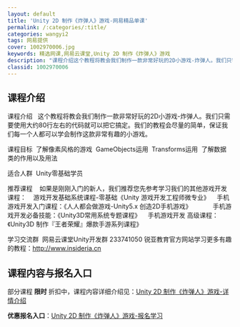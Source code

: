 ```yaml
---
layout: default
title: 'Unity 2D 制作《炸弹人》游戏-网易精品单课'
permalink: /:categories/:title/
categories: wangyi2
tags: 网易提供
cover: 1002970006.jpg
keywords: 精选网课,网易云课堂,Unity 2D 制作《炸弹人》游戏
description: "课程介绍这个教程将教会我们制作一款非常好玩的2D小游戏-炸弹人。我们只需要使用大约80行左右的代码就可以把它搞定。我们的教程会尽量的简单，保证我们每一个人都可以学会制作这款非常有趣的小游戏。"
classid: 1002970006
---
```


## 课程介绍

课程介绍
  这个教程将教会我们制作一款非常好玩的2D小游戏-炸弹人。我们只需要使用大约80行左右的代码就可以把它搞定。我们的教程会尽量的简单，保证我们每一个人都可以学会制作这款非常有趣的小游戏。

课程目标
 了解像素风格的游戏
 GameObjects运用
 Transforms运用
 了解数据类的作用以及用法

适合人群
 Unity零基础学员

推荐课程
   如果是刚刚入门的新人，我们推荐您先参考学习我们的其他游戏开发课程：
   游戏开发基础系统课程-零基础《Unity 游戏开发工程师微专业》
   手机游戏开发入门课程：《人人都会做游戏-Unity5.x 创造2D手机游戏》        
   手机游戏开发必备技能：《Unity3D常用系统专题课程》
   手机游戏开发 高级课程：《Unity3D 制作『王者荣耀』爆款手游系列课程》

学习交流群
 网易云课堂Unity开发群 233741050
 锐亚教育官方网站学习更多有趣的教程：http://www.insideria.cn

## 课程内容与报名入口

部分课程 **限时** 折扣中，课程内容详细介绍见：[Unity 2D 制作《炸弹人》游戏-详情介绍](https://study.163.com/course/introduction/1002970006.htm?share=1&shareId=1025206652&utm_campaign=share&utm_medium=iphoneShare&utm_source=&utm_u=1025206652)

**优惠报名入口**：[Unity 2D 制作《炸弹人》游戏-报名学习](https://study.163.com/course/introduction/1002970006.htm?share=1&shareId=1025206652&utm_campaign=share&utm_medium=iphoneShare&utm_source=&utm_u=1025206652)

